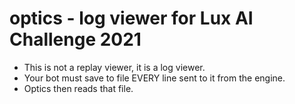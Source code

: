 # optics - log viewer for Lux AI Challenge 2021

* This is not a replay viewer, it is a log viewer.
* Your bot must save to file EVERY line sent to it from the engine.
* Optics then reads that file.

